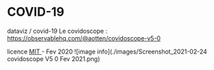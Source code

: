 # COVID-19
 dataviz / covid-19
 Le covidoscope : https://observablehq.com/@aotten/covidoscope-v5-0
 
 licence <a href="https://fr.wikipedia.org/wiki/Licence_MIT" target="_blank"> MIT </a> - Fev 2020
![image info](./images/Screenshot_2021-02-24 covidoscope V5 0 Fev 2021.png)